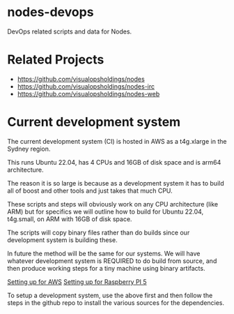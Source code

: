 # nodes-devops

DevOps related scripts and data for Nodes.

# Related Projects

- https://github.com/visualopsholdings/nodes
- https://github.com/visualopsholdings/nodes-irc
- https://github.com/visualopsholdings/nodes-web

# Current development system

The current development system (CI) is hosted in AWS as a t4g.xlarge in the Sydney region.

This runs Ubuntu 22.04, has 4 CPUs and 16GB of disk space and is arm64 architecture.

The reason it is so large is because as a development system it has to build all of boost
and other tools and just takes that much CPU.

These scripts and steps will obviously work on any CPU architecture (like ARM) but for 
specifics we will outline how to build for Ubuntu 22.04, t4g.small, on ARM with 16GB of 
disk space.

The scripts will copy binary files rather than do builds since our development system 
is building these.

In future the method will be the same for our systems. We will have whatever development
system is REQUIRED to do build from source, and then produce working steps for a tiny
machine using binary artifacts.

[Setting up for AWS](aws/README.md)
[Setting up for Raspberry PI 5](pi5/README.md)

To setup a development system, use the above first and then follow the steps in the github repo
to install the various sources for the dependencies.